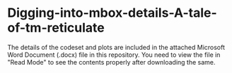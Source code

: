 # Digging-into-mbox-details-A-tale-of-tm-reticulate

The details of the codeset and plots are included in the attached Microsoft Word Document (.docx) file in this repository. 
You need to view the file in "Read Mode" to see the contents properly after downloading the same.
